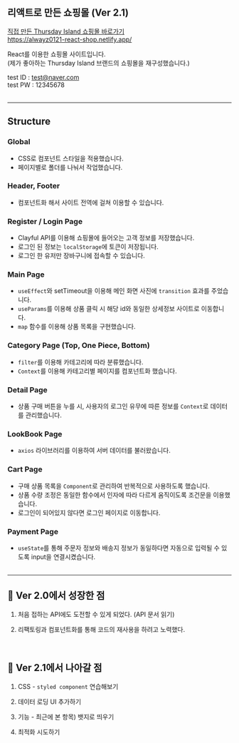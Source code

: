 ## 리액트로 만든 쇼핑몰 (Ver 2.1)

[직접 만든 Thursday Island 쇼핑몰 바로가기](https://alwayz0121-react-shop.netlify.app/)<br>
https://alwayz0121-react-shop.netlify.app/

React를 이용한 쇼핑몰 사이트입니다.<br>
(제가 좋아하는 Thursday Island 브랜드의 쇼핑몰을 재구성했습니다.)

test ID : test@naver.com <br>
test PW : 12345678
<br> <br>

---

## Structure

### Global

- CSS로 컴포넌트 스타일을 적용했습니다.
- 페이지별로 폴더를 나눠서 작업했습니다.

### Header, Footer

- 컴포넌트화 해서 사이트 전역에 걸쳐 이용할 수 있습니다.

### Register / Login Page

- Clayful API를 이용해 쇼핑몰에 들어오는 고객 정보를 저장했습니다.
- 로그인 된 정보는 `localStorage`에 토큰이 저장됩니다.
- 로그인 한 유저만 장바구니에 접속할 수 있습니다.

### Main Page

- `useEffect`와 setTimeout을 이용해 메인 화면 사진에 `transition` 효과를 주었습니다.
- `useParams`를 이용해 상품 클릭 시 해당 id와 동일한 상세정보 사이트로 이동합니다.
- `map` 함수를 이용해 상품 목록을 구현했습니다.

### Category Page (Top, One Piece, Bottom)

- `filter`를 이용해 카테고리에 따라 분류했습니다.
- `Context`를 이용해 카테고리별 페이지를 컴포넌트화 했습니다.

### Detail Page

- 상품 구매 버튼을 누를 시, 사용자의 로그인 유무에 따른 정보를 `Context`로 데이터를 관리했습니다.

### LookBook Page

- `axios` 라이브러리를 이용하여 서버 데이터를 불러왔습니다.

### Cart Page

- 구매 상품 목록을 `Component`로 관리하여 반복적으로 사용하도록 했습니다.
- 상품 수량 조정은 동일한 함수에서 인자에 따라 다르게 움직이도록 조건문을 이용했습니다.
- 로그인이 되어있지 않다면 로그인 페이지로 이동합니다.

### Payment Page

- `useState`를 통해 주문자 정보와 배송지 정보가 동일하다면 자동으로 입력될 수 있도록 input을 연결시켰습니다.
  <br><br>

---

## 🚩 Ver 2.0에서 성장한 점

1. 처음 접하는 API에도 도전할 수 있게 되었다. (API 문서 읽기)

2. 리팩토링과 컴포넌트화를 통해 코드의 재사용을 하려고 노력했다.

<br>

## 🧭 Ver 2.1에서 나아갈 점

1. CSS - `styled component` 연습해보기

2. 데이터 로딩 UI 추가하기

3. 기능 - 최근에 본 항목) 뱃지로 띄우기

4. 최적화 시도하기
